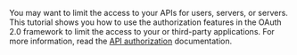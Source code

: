 You may want to limit the access to your APIs for users, servers, or servers. This tutorial shows you how to use the authorization features in the OAuth 2.0 framework to limit the access to your or third-party applications. 
For more information, read the [API authorization](/api-auth) documentation.